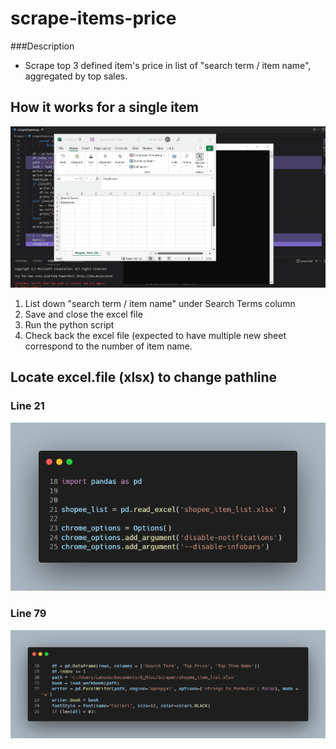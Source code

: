# scrape-items-price
###Description
- Scrape top 3 defined item's price in list of "search term / item name", aggregated by top sales.

## How it works for a single item
![How it works for a single item](/docs-image/scrapeeshopee.gif)

1. List down "search term / item name" under Search Terms column
2. Save and close the excel file
3. Run the python script
4. Check back the excel file (expected to have multiple new sheet correspond to the number of item name.

## Locate excel.file (xlsx) to change pathline
### Line 21
![line21](/docs-image/line21.png)

### Line 79
![line79](/docs-image/line79.png)
